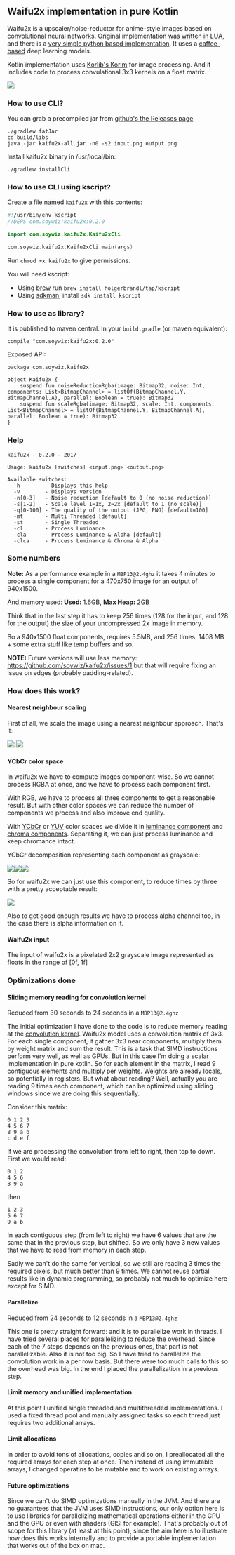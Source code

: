 ## Waifu2x implementation in pure Kotlin

Waifu2x is a upscaler/noise-reductor for anime-style images based on convolutional neural networks.
Original implementation [was written in LUA](https://github.com/lltcggie/waifu2x-caffe), and there is a [very simple python based implementation](https://marcan.st/transf/waifu2x.py).
It uses a [caffee-based](http://caffe.berkeleyvision.org/) deep learning models.

Kotlin implementation uses [Korlib's Korim](https://github.com/korlibs/korim) for image processing.
And it includes code to process convulational 3x3 kernels on a float matrix.

![](/docs/kaifu2x.side2side.png)

### How to use CLI?

You can grab a precompiled jar from [github's the Releases page](https://github.com/soywiz/kaifu2x/releases/)

```
./gradlew fatJar
cd build/libs
java -jar kaifu2x-all.jar -n0 -s2 input.png output.png
```

Install kaifu2x binary in /usr/local/bin:

```
./gradlew installCli
```

### How to use CLI using kscript?

Create a file named `kaifu2x` with this contents:
```kotlin
#!/usr/bin/env kscript
//DEPS com.soywiz:kaifu2x:0.2.0

import com.soywiz.kaifu2x.Kaifu2xCli

com.soywiz.kaifu2x.Kaifu2xCli.main(args)
```

Run `chmod +x kaifu2x` to give permissions.

You will need kscript:

* Using [brew](https://brew.sh/) run `brew install holgerbrandl/tap/kscript`
* Using [sdkman](http://sdkman.io/), install `sdk install kscript`

### How to use as library?

It is published to maven central. In your `build.gradle` (or maven equivalent):
```
compile "com.soywiz:kaifu2x:0.2.0"
```

Exposed API:
```
package com.soywiz.kaifu2x

object Kaifu2x {
	suspend fun noiseReductionRgba(image: Bitmap32, noise: Int, components: List<BitmapChannel> = listOf(BitmapChannel.Y, BitmapChannel.A), parallel: Boolean = true): Bitmap32
	suspend fun scaleRgba(image: Bitmap32, scale: Int, components: List<BitmapChannel> = listOf(BitmapChannel.Y, BitmapChannel.A), parallel: Boolean = true): Bitmap32
}
```

### Help

```
kaifu2x - 0.2.0 - 2017

Usage: kaifu2x [switches] <input.png> <output.png>

Available switches:
  -h        - Displays this help
  -v        - Displays version
  -n[0-3]   - Noise reduction [default to 0 (no noise reduction)]
  -s[1-2]   - Scale level 1=1x, 2=2x [default to 1 (no scale)]
  -q[0-100] - The quality of the output (JPG, PNG) [default=100]
  -mt       - Multi Threaded [default]
  -st       - Single Threaded
  -cl       - Process Luminance
  -cla      - Process Luminance & Alpha [default]
  -clca     - Process Luminance & Chroma & Alpha
```

### Some numbers

**Note:** As a performance example in a `MBP13@2.4ghz`
it takes 4 minutes to process a single component for a 470x750 image
for an output of 940x1500.

And memory used:
**Used:** 1.6GB, **Max Heap:** 2GB

Think that in the last step it has to keep 256 times (128 for the input, and 128 for the output)
the size of your uncompressed 2x image in memory.

So a 940x1500 float components, requires 5.5MB, and 256 times: 1408 MB + some extra stuff like temp buffers and so.

**NOTE:** Future versions will use less memory: https://github.com/soywiz/kaifu2x/issues/1 but that will require
fixing an issue on edges (probably padding-related).

### How does this work?

#### Nearest neighbour scaling

First of all, we scale the image using a nearest neighbour approach. That's it:

![](/docs/goku_small_bg.png)
![](/docs/kaifu2x.nearest.2x.png)

#### YCbCr color space

In waifu2x we have to compute images component-wise. So we cannot process RGBA at once, and we have to process
each component first.

With RGB, we have to process all three components to get a reasonable result.
But with other color spaces we can reduce the number of components we process and also improve end quality.

With [YCbCr](https://en.wikipedia.org/wiki/YCbCr) or [YUV](https://en.wikipedia.org/wiki/YUV) color spaces
we divide it in [luminance component](https://en.wikipedia.org/wiki/Luma_(video)) and [chroma components](https://en.wikipedia.org/wiki/Chrominance).
Separating it, we can just process luminance and keep chromance intact.

YCbCr decomposition representing each component as grayscale:

![](/docs/kaifu2x.YYYA.png)![](/docs/kaifu2x.CbCbCbA.png)![](/docs/kaifu2x.CrCrCrA.png)

So for waifu2x we can just use this component, to reduce times by three with a pretty acceptable result:

![](/docs/kaifu2x.YYYA.png)

Also to get good enough results we have to process alpha channel too, in the case there is alpha information on it.

#### Waifu2x input

The input of waifu2x is a pixelated 2x2 grayscale image represented as floats in the range of [0f, 1f]

### Optimizations done

#### Sliding memory reading for convolution kernel

Reduced from 30 seconds to 24 seconds in a `MBP13@2.4ghz`

The initial optimization I have done to the code is to reduce memory reading at the [convolution kernel](https://docs.gimp.org/en/plug-in-convmatrix.html).
Waifu2x model uses a convolution matrix of 3x3.
For each single component, it gather 3x3 near components, multiply them by weight matrix and sum the result.
This is a task that SIMD instructions perform very well, as well as GPUs.
But in this case I'm doing a scalar implementation in pure kotlin.
So for each element in the matrix, I read 9 contiguous elements and multiply per weights.
Weights are already locals, so potentially in registers. But what about reading?
Well, actually you are reading 9 times each component, which can be optimized using sliding windows since
we are doing this sequentially.

Consider this matrix:

```
0 1 2 3
4 5 6 7
8 9 a b
c d e f
```

If we are processing the convolution from left to right, then top to down. First we would read:

```
0 1 2
4 5 6
8 9 a
```

then

```
1 2 3
5 6 7
9 a b
```

In each contiguous step (from left to right) we have 6 values that are the same that in the previous
step, but shifted. So we only have 3 new values that we have to read from memory in each step.

Sadly we can't do the same for vertical, so we still are reading 3 times the required pixels, but much better than 9 times.
We cannot reuse partial results like in dynamic programming, so probably not much to optimize here except for SIMD.

#### Parallelize

Reduced from 24 seconds to 12 seconds in a `MBP13@2.4ghz`

This one is pretty straight forward: and it is to parallelize work in threads.
I have tried several places for parallelizing to reduce the overhead.
Since each of the 7 steps depends on the previous ones, that part is not parallelizable. Also it is not too big.
So I have tried to parallelize the convolution work in a per row basis. But there were too much calls to this
so the overhead was big.
In the end I placed the parallelization in a previous step.

#### Limit memory and unified implementation

At this point I unified single threaded and multithreaded implementations. I used a fixed thread pool and manually
assigned tasks so each thread just requires two additional arrays.

#### Limit allocations

In order to avoid tons of allocations, copies and so on, I preallocated all the required arrays for each step at once.
Then instead of using immutable arrays, I changed operatins to be mutable and to work on existing arrays.

#### Future optimizations

Since we can't do SIMD optimizations manually in the JVM. And there are no guarantees that the JVM uses SIMD
instructions, our only option here is to use libraries for parallelizing mathematical operations either in the CPU
and the GPU or even with shaders (GlSl for example).
That's probably out of scope for this library (at least at this point), since the aim here is to
illustrate how does this works internally and to provide a portable implementation that works out of the box on mac.
